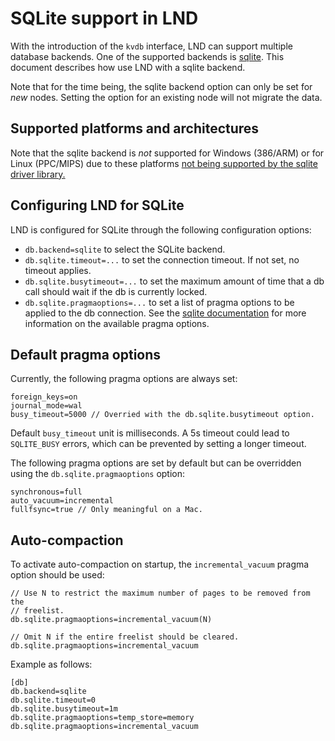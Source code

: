 # SQLite support in LND

With the introduction of the `kvdb` interface, LND can support multiple database
backends. One of the supported backends is 
[sqlite](https://www.sqlite.org/index.html). This document describes how use 
LND with a sqlite backend.

Note that for the time being, the sqlite backend option can only be set for 
_new_ nodes. Setting the option for an existing node will not migrate the data. 

## Supported platforms and architectures

Note that the sqlite backend is _not_ supported for Windows (386/ARM) or for 
Linux (PPC/MIPS) due to these platforms [not being supported by the sqlite 
driver library.](
https://pkg.go.dev/modernc.org/sqlite#hdr-Supported_platforms_and_architectures)

## Configuring LND for SQLite

LND is configured for SQLite through the following configuration options:

* `db.backend=sqlite` to select the SQLite backend.
* `db.sqlite.timeout=...` to set the connection timeout. If not set, no
  timeout applies.
* `db.sqlite.busytimeout=...` to set the maximum amount of time that a db call 
  should wait if the db is currently locked.
* `db.sqlite.pragmaoptions=...` to set a list of pragma options to be applied 
  to the db connection. See the 
  [sqlite documentation](https://www.sqlite.org/pragma.html) for more 
  information on the available pragma options.

## Default pragma options

Currently, the following pragma options are always set:

```
foreign_keys=on
journal_mode=wal
busy_timeout=5000 // Overried with the db.sqlite.busytimeout option.
```

Default `busy_timeout` unit is milliseconds.
A 5s timeout could lead to `SQLITE_BUSY` errors,
which can be prevented by setting a longer timeout.

The following pragma options are set by default but can be overridden using the
`db.sqlite.pragmaoptions` option:


``` 
synchronous=full
auto_vacuum=incremental
fullfsync=true // Only meaningful on a Mac. 
```

## Auto-compaction

To activate auto-compaction on startup, the `incremental_vacuum` pragma option
should be used:
```
// Use N to restrict the maximum number of pages to be removed from the 
// freelist.
db.sqlite.pragmaoptions=incremental_vacuum(N) 

// Omit N if the entire freelist should be cleared.
db.sqlite.pragmaoptions=incremental_vacuum
```

Example as follows:
```
[db]
db.backend=sqlite
db.sqlite.timeout=0
db.sqlite.busytimeout=1m
db.sqlite.pragmaoptions=temp_store=memory
db.sqlite.pragmaoptions=incremental_vacuum
```
